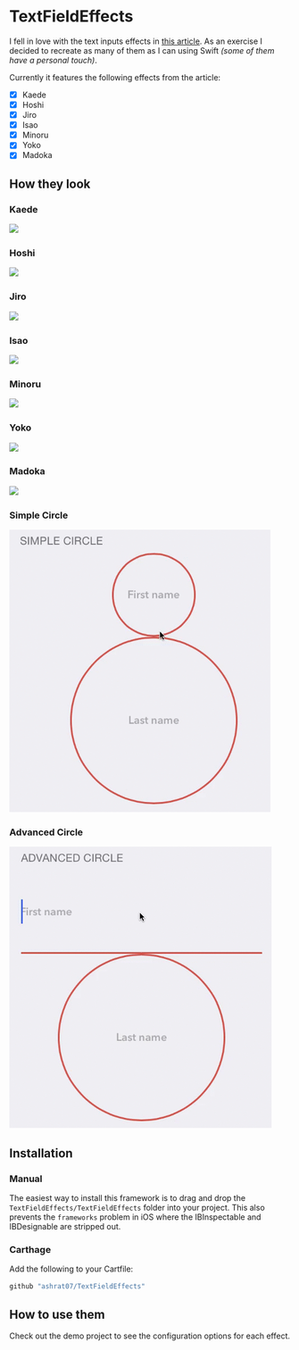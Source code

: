 # TextFieldEffects

I fell in love with the text inputs effects in [this article](http://tympanus.net/codrops/2015/01/08/inspiration-text-input-effects/). As an exercise I decided to recreate as many of them as I can using Swift *(some of them have a personal touch)*.

Currently it features the following effects from the article:

- [x] Kaede
- [x] Hoshi
- [x] Jiro
- [x] Isao
- [x] Minoru
- [x] Yoko
- [x] Madoka

## How they look

### Kaede
<img src="https://raw.githubusercontent.com/ashrat07/TextFieldEffects/master/Screenshots/Kaede.gif" />

### Hoshi
<img src="https://raw.githubusercontent.com/ashrat07/TextFieldEffects/master/Screenshots/Hoshi.gif" />

### Jiro
<img src="https://raw.githubusercontent.com/ashrat07/TextFieldEffects/master/Screenshots/Jiro.gif" />

### Isao
<img src="https://raw.githubusercontent.com/ashrat07/TextFieldEffects/master/Screenshots/Isao.gif" />

### Minoru
<img src="https://raw.githubusercontent.com/ashrat07/TextFieldEffects/master/Screenshots/Minoru.gif" />

### Yoko
<img src="https://raw.githubusercontent.com/ashrat07/TextFieldEffects/master/Screenshots/Yoko.gif" />

### Madoka
<img src="https://raw.githubusercontent.com/ashrat07/TextFieldEffects/master/Screenshots/Madoka.gif" />

### Simple Circle
<img src="https://raw.githubusercontent.com/ashrat07/TextFieldEffects/master/Screenshots/SimpleCircle.gif" />

### Advanced Circle
<img src="https://raw.githubusercontent.com/ashrat07/TextFieldEffects/master/Screenshots/AdvancedCircle.gif" />

## Installation

### Manual

The easiest way to install this framework is to drag and drop the `TextFieldEffects/TextFieldEffects` folder into your project. This also prevents the `frameworks` problem in iOS where the IBInspectable and IBDesignable are stripped out.

### Carthage

Add the following to your Cartfile:

``` ruby
github "ashrat07/TextFieldEffects"
```


## How to use them

Check out the demo project to see the configuration options for each effect.
